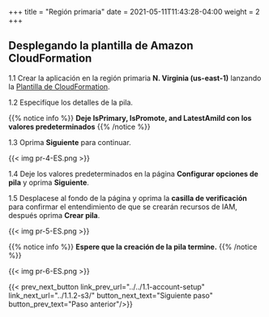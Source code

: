 +++
title = "Región primaria"
date =  2021-05-11T11:43:28-04:00
weight = 2
+++

## Desplegando la plantilla de Amazon CloudFormation

1.1 Crear la aplicación en la región primaria **N. Virginia (us-east-1)** lanzando la [Plantilla de CloudFormation](https://console.aws.amazon.com/cloudformation/home?region=us-east-1#/stacks/create/template?stackName=Pilot-Primary&templateURL=https://ee-assets-prod-us-east-1.s3.amazonaws.com/modules/7ebe40ac15b94a1e815828a877bde9b3/v7/PilotLightDR.yaml).

1.2  Especifíque los detalles de la pila.

{{% notice info %}}
**Deje IsPrimary, IsPromote, and LatestAmiId con los valores predeterminados**
{{% /notice %}}

1.3 Oprima **Siguiente** para continuar.

{{< img pr-4-ES.png >}}

1.4 Deje los valores predeterminados en la página **Configurar opciones de pila** y oprima **Siguiente**.

1.5 Desplacese al fondo de la página y oprima la **casilla de verificación** para confirmar el entendimiento de que se crearán recursos de IAM, después oprima **Crear pila**.

{{< img pr-5-ES.png >}}

{{% notice info %}}
**Espere que la creación de la pila termine.**
{{% /notice %}}

{{< img pr-6-ES.png >}}

{{< prev_next_button link_prev_url="../../1.1-account-setup" link_next_url="../1.1.2-s3/"  button_next_text="Siguiente paso" button_prev_text="Paso anterior"/>}}

